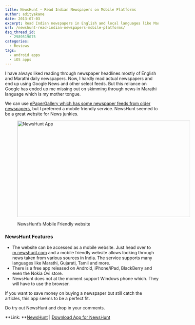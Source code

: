 ```yaml
---
title: NewsHunt – Read Indian Newspapers on Mobile Platforms
author: adityakane
date: 2013-07-03
excerpt: Read Indian newspapers in English and local languages like Marathi, Hindi, Bangla, Tamil and more with NewsHunt a mobile friend web app. There is a app available on iOS, Android and BlackBerry.
url: /newshunt-read-indian-newspapers-mobile-platforms/
dsq_thread_id:
  - 2989519075
categories:
  - Reviews
tags:
  - android apps
  - iOS apps
---
```

I have always liked reading through newspaper headlines mostly of English and Marathi daily newspapers. Now, I hardly read actual newspapers and end up using Google News and other select feeds. But this reliance on Google has ended up me missing out on skimming through news in Marathi language which is my mother tongue.

We can use [ePaperGallery which has some newspaper feeds from older newspapers][1], but I preferred a mobile friendly service. NewsHunt seemed to be a great website for News junkies.<figure style="width: 567px;" class="wp-caption alignnone">

[<img style="border: 0px none;" title="NewsHunt App" alt="NewsHunt App" src="http://cdn.devilsworkshop.org/files/2013/07/NewsHunt-App_thumb.png" width="567" height="316" border="0" />][2]<figcaption class="wp-caption-text">NewsHunt&#8217;s Mobile Friendly website</figcaption></figure> 

### NewsHunt Features

  * The website can be accessed as a mobile website. Just head over to <a href="http://m.newshunt.com" onclick="_gaq.push(['_trackEvent', 'outbound-article', 'http://m.newshunt.com', 'm.newshunt.com']);" >m.newshunt.com</a> and a mobile friendly website allows looking through news taken from various sources in India. The service supports many languages like Marathi, Gujarati, Tamil and more.
  * There is a free app released on Android, iPhone/iPad, BlackBerry and even the Nokia Ovi store.
  * NewsHunt does not at the moment support Windows phone which. They will have to use the browser.

If you want to save money on buying a newspaper but still catch the articles, this app seems to be a perfect fit.

Do try out NewsHunt and drop in your comments.

**Link: **<a href="http://newshunt.com" onclick="_gaq.push(['_trackEvent', 'outbound-article', 'http://newshunt.com', 'NewsHunt']);" >NewsHunt</a> | <a href="http://newshunt.com/#devices" onclick="_gaq.push(['_trackEvent', 'outbound-article', 'http://newshunt.com/#devices', 'Download App for NewsHunt']);" >Download App for NewsHunt</a>

 [1]: http://devilsworkshop.org/reviews/epapergallerycom-read-browse-archives-famous-newspaper-online/35136/ "Browse Archives of Famous Newspapers"
 [2]: http://cdn.devilsworkshop.org/files/2013/07/NewsHunt-App.png
